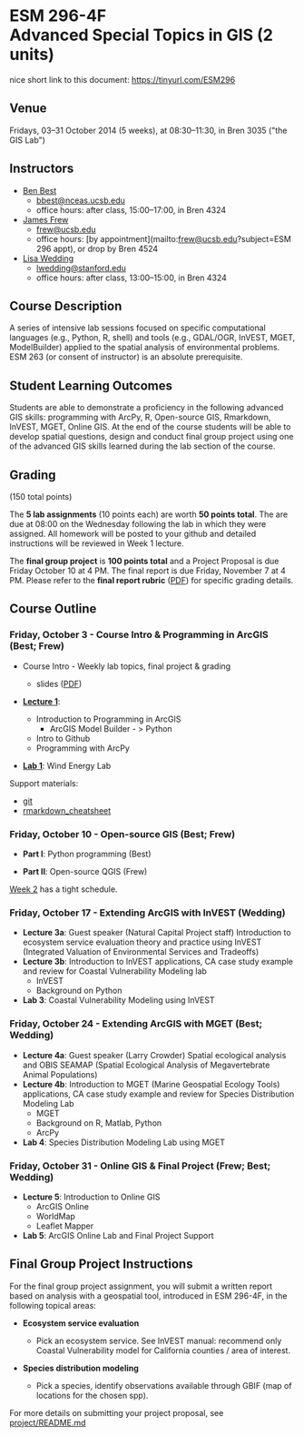 # ESM 296-4F<br>Advanced Special Topics in GIS (2 units)

nice short link to this document: <https://tinyurl.com/ESM296>

## Venue

Fridays, 03&ndash;31 October 2014 (5 weeks), at 08:30&ndash;11:30, in Bren 3035 ("the GIS Lab")

## Instructors

* [Ben Best](http://cmap.msi.ucsb.edu/people/ben-best)
    * <bbest@nceas.ucsb.edu>
    * office hours: after class, 15:00–17:00, in Bren 4324
* [James Frew](http://frew.eri.ucsb.edu/)
    * <frew@ucsb.edu>
    * office hours: [by appointment](mailto:frew@ucsb.edu?subject=ESM 296 appt), or drop by Bren 4524
* [Lisa Wedding](http://www.centerforoceansolutions.org/people/early-career-fellows/lisa-wedding)
    * <lwedding@stanford.edu>
    * office hours: after class, 13:00–15:00, in Bren 4324

## Course Description

A series of intensive lab sessions focused on specific computational languages (e.g., Python, R, shell) and tools (e.g., GDAL/OGR, InVEST, MGET, ModelBuilder) applied to the spatial analysis of environmental problems. ESM 263 (or consent of instructor) is an absolute prerequisite.

## Student Learning Outcomes

Students are able to demonstrate a proficiency in the following advanced GIS skills: programming with ArcPy, R, Open-source GIS, Rmarkdown, InVEST, MGET, Online GIS. At the end of the course students will be able to develop spatial questions, design and conduct final group project using one of the advanced GIS skills learned during the lab section of the course.

## Grading

(150 total points)

The **5 lab assignments** (10 points each) are worth **50 points total**. The are due at 08:00 on the Wednesday following the lab in which they were assigned. All homework will be posted to your github and detailed instructions will be reviewed in Week 1 lecture.

The **final group project** is **100 points total** and a Project Proposal is due Friday October 10 at 4 PM. The final report is due Friday, November 7 at 4 PM. Please refer to the **final report rubric** ([PDF](https://purl.org/net/frew/ESM296/final_project_rubric.pdf)) for specific grading details.

## Course Outline

### Friday, October 3 - Course Intro & Programming in ArcGIS (Best; Frew)

* Course Intro - Weekly lab topics, final project & grading
    * slides ([PDF](https://purl.org/net/frew/ESM296/course_intro_slides.pdf))

* [**Lecture 1**](https://rawgit.com/ucsb-bren/esm296-4f/master/wk1/lec1.html):
    * Introduction to Programming in ArcGIS
        * ArcGIS Model Builder - > Python
    * Intro to Github
    * Programming with ArcPy
    
* [**Lab 1**](https://rawgit.com/ucsb-bren/esm296-4f/master/wk1/lab1.html): Wind Energy Lab

Support materials:

- [git](https://rawgit.com/ucsb-bren/esm296-4f/master/wk1/git.html)
- [rmarkdown_cheatsheet](./rmarkdown_cheatsheet.pdf)


### Friday, October 10 - Open-source GIS (Best; Frew)

* **Part I**: Python programming (Best)

* **Part II**: Open-source QGIS (Frew)

[Week 2](wk2/README.md) has a tight schedule.

### Friday, October 17 - Extending ArcGIS with InVEST (Wedding)

* **Lecture 3a**: Guest speaker (Natural Capital Project staff) Introduction to ecosystem service evaluation theory and practice using InVEST (Integrated Valuation of Environmental Services and Tradeoffs)
* **Lecture 3b**: Introduction to InVEST applications, CA case study example and review for Coastal Vulnerability Modeling lab
    * InVEST
    * Background on Python
* **Lab 3**: Coastal Vulnerability Modeling using InVEST

### Friday, October 24 - Extending ArcGIS with MGET (Best; Wedding)

* **Lecture 4a**: Guest speaker (Larry Crowder) Spatial ecological analysis and OBIS SEAMAP (Spatial Ecological Analysis of Megavertebrate Animal Populations)
* **Lecture 4b**: Introduction to MGET (Marine Geospatial Ecology Tools) applications, CA case study example and review for Species Distribution Modeling Lab
    * MGET
    * Background on R, Matlab, Python
    * ArcPy
* **Lab 4**: Species Distribution Modeling Lab using MGET

### Friday, October 31 - Online GIS & Final Project (Frew; Best; Wedding)

* **Lecture 5**: Introduction to Online GIS
    * ArcGIS Online
    * WorldMap
    * Leaflet Mapper
* **Lab 5**: ArcGIS Online Lab and Final Project Support

## Final Group Project Instructions

For the final group project assignment, you will submit a written report based on analysis with a geospatial tool, introduced in ESM 296-4F, in the following topical areas:

* **Ecosystem service evaluation**
    * Pick an ecosystem service. See InVEST manual: recommend only Coastal Vulnerability model for California counties / area of interest.
    
* **Species distribution modeling**
    * Pick a species, identify observations available through GBIF (map of locations for the chosen spp).

For more details on submitting your project proposal, see [project/README.md](project/README.md)
